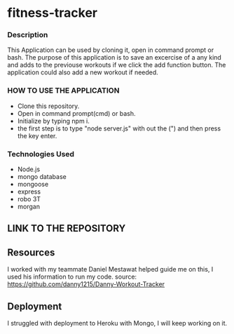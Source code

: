 # fitness-tracker

### Description
This Application can be used by cloning it, open in command prompt or bash.  The purpose of this application is to save an excercise of a any kind and adds to the previouse workouts if we click the add function button. The application could also add a new workout if needed.


### HOW TO USE THE APPLICATION

- Clone this repository.
- Open in command prompt(cmd) or bash.
- Initialize by typing npm i.
- the first step is to type "node server.js" with out the (") and then press the key enter.



### Technologies Used

- Node.js
- mongo database
- mongoose
- express
- robo 3T
- morgan


## LINK TO THE REPOSITORY

## Resources

I worked with my teammate Daniel Mestawat helped guide me on this, I used his information to run my code.
source: https://github.com/danny1215/Danny-Workout-Tracker

## Deployment

I struggled with deployment to Heroku with Mongo, I will keep working on it.
